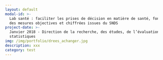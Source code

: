 ```yaml
---
layout: default
modal-id: >-
  Lab santé : faciliter les prises de décision en matière de santé, fondées sur
  des mesures objectives et chiffrées issues du SNDS
project-date: >-
  Janvier 2018 - Direction de la recherche, des études, de l’évaluation et des
  statistiques
img: /img/portfolio/drees_achanger.jpg
description: xxx
category: test
---
```


